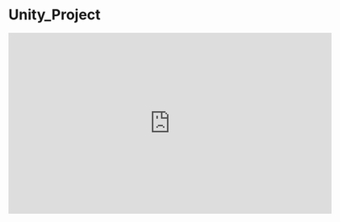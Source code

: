# Unity_Project
<iframe width="640" height="360" src="https://youtu.be/1BVbqHLKkmM" frameborder="0" gesture="media" allowfullscreen=""></iframe>
